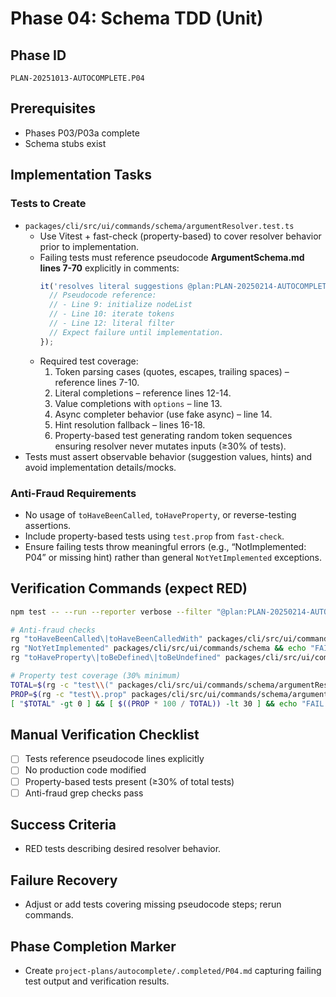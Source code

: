 # Phase 04: Schema TDD (Unit)

## Phase ID
`PLAN-20251013-AUTOCOMPLETE.P04`

## Prerequisites
- Phases P03/P03a complete
- Schema stubs exist

## Implementation Tasks

### Tests to Create
- `packages/cli/src/ui/commands/schema/argumentResolver.test.ts`
  - Use Vitest + fast-check (property-based) to cover resolver behavior prior to implementation.
  - Failing tests must reference pseudocode **ArgumentSchema.md lines 7-70** explicitly in comments:
    ```typescript
    it('resolves literal suggestions @plan:PLAN-20250214-AUTOCOMPLETE.P04 @requirement:REQ-002', () => {
      // Pseudocode reference:
      // - Line 9: initialize nodeList
      // - Line 10: iterate tokens
      // - Line 12: literal filter
      // Expect failure until implementation.
    });
    ```
  - Required test coverage:
    1. Token parsing cases (quotes, escapes, trailing spaces) – reference lines 7-10.
    2. Literal completions – reference lines 12-14.
    3. Value completions with `options` – line 13.
    4. Async completer behavior (use fake async) – line 14.
    5. Hint resolution fallback – lines 16-18.
    6. Property-based test generating random token sequences ensuring resolver never mutates inputs (≥30% of tests).
- Tests must assert observable behavior (suggestion values, hints) and avoid implementation details/mocks.

### Anti-Fraud Requirements
- No usage of `toHaveBeenCalled`, `toHaveProperty`, or reverse-testing assertions.
- Include property-based tests using `test.prop` from `fast-check`.
- Ensure failing tests throw meaningful errors (e.g., “NotImplemented: P04” or missing hint) rather than general `NotYetImplemented` exceptions.

## Verification Commands (expect RED)

```bash
npm test -- --run --reporter verbose --filter "@plan:PLAN-20250214-AUTOCOMPLETE.P04" || true

# Anti-fraud checks
rg "toHaveBeenCalled\|toHaveBeenCalledWith" packages/cli/src/ui/commands/schema && echo "FAIL: mock theater detected"
rg "NotYetImplemented" packages/cli/src/ui/commands/schema && echo "FAIL: reverse testing detected"
rg "toHaveProperty\|toBeDefined\|toBeUndefined" packages/cli/src/ui/commands/schema | grep -v "specific value" && echo "FAIL: structural test detected"

# Property test coverage (30% minimum)
TOTAL=$(rg -c "test\\(" packages/cli/src/ui/commands/schema/argumentResolver.test.ts | awk -F: '{s+=$2} END {print s}')
PROP=$(rg -c "test\\.prop" packages/cli/src/ui/commands/schema/argumentResolver.test.ts | awk -F: '{s+=$2} END {print s}')
[ "$TOTAL" -gt 0 ] && [ $((PROP * 100 / TOTAL)) -lt 30 ] && echo "FAIL: Property tests below 30%"
```

## Manual Verification Checklist
- [ ] Tests reference pseudocode lines explicitly
- [ ] No production code modified
- [ ] Property-based tests present (≥30% of total tests)
- [ ] Anti-fraud grep checks pass

## Success Criteria
- RED tests describing desired resolver behavior.

## Failure Recovery
- Adjust or add tests covering missing pseudocode steps; rerun commands.

## Phase Completion Marker
- Create `project-plans/autocomplete/.completed/P04.md` capturing failing test output and verification results.
